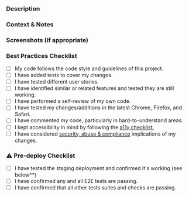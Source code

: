 ### Description

<!--- Describe your changes in detail. -->

### Context & Notes

<!--- Why is this change required? What problem does it solve? -->
<!--- Is there a related JIRA card? Please link to it here. -->

### Screenshots (if appropriate)

<!-- A screenshot speaks a thousand words -->

### Best Practices Checklist

-   [ ] My code follows the code style and guidelines of this project. <!--- eslint, prettier, etc. -->
-   [ ] I have added tests to cover my changes.
-   [ ] I have tested different user stories.
-   [ ] I have identified similar or related features and tested they are still working.
-   [ ] I have performed a self-review of my own code.
-   [ ] I have tested my changes/additions in the latest Chrome, Firefox, and Safari.
-   [ ] I have commented my code, particularly in hard-to-understand areas.
-   [ ] I kept accessibility in mind by following the [a11y checklist.](https://www.notion.so/buffer/Workflow-Checklist-e64d86eb795140bcbfdc16d1c72e573f)
-   [ ] I have considered [security, abuse & compliance](https://www.notion.so/buffer/Engineering-Wiki-f34142d290304c35bebadf76cc9cc89e#cc6dcc7617184227b77da2e1b262a563) implications of my changes.

### ⚠️ Pre-deploy Checklist

- [ ] I have tested the staging deployment and confirmed it's working (see below**)
- [ ] I have confirmed any and all E2E tests are passing.
- [ ] I have confirmed that all other tests suites and checks are passing.
